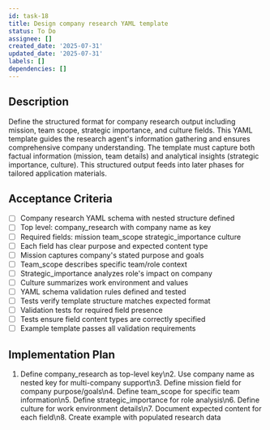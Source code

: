 ```yaml
---
id: task-18
title: Design company research YAML template
status: To Do
assignee: []
created_date: '2025-07-31'
updated_date: '2025-07-31'
labels: []
dependencies: []
---
```


## Description

Define the structured format for company research output including mission, team scope, strategic importance, and culture fields. This YAML template guides the research agent's information gathering and ensures comprehensive company understanding. The template must capture both factual information (mission, team details) and analytical insights (strategic importance, culture). This structured output feeds into later phases for tailored application materials.
## Acceptance Criteria

- [ ] Company research YAML schema with nested structure defined
- [ ] Top level: company_research with company name as key
- [ ] Required fields: mission team_scope strategic_importance culture
- [ ] Each field has clear purpose and expected content type
- [ ] Mission captures company's stated purpose and goals
- [ ] Team_scope describes specific team/role context
- [ ] Strategic_importance analyzes role's impact on company
- [ ] Culture summarizes work environment and values
- [ ] YAML schema validation rules defined and tested
- [ ] Tests verify template structure matches expected format
- [ ] Validation tests for required field presence
- [ ] Tests ensure field content types are correctly specified
- [ ] Example template passes all validation requirements

## Implementation Plan

1. Define company_research as top-level key\n2. Use company name as nested key for multi-company support\n3. Define mission field for company purpose/goals\n4. Define team_scope for specific team information\n5. Define strategic_importance for role analysis\n6. Define culture for work environment details\n7. Document expected content for each field\n8. Create example with populated research data
